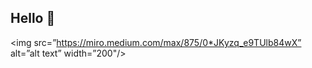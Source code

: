 ## Hello 👋
<img src=”https://miro.medium.com/max/875/0*JKyzq_e9TUlb84wX” alt=”alt text” width=”200"/>
